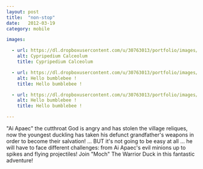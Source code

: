 ```yaml
---
layout: post
title:  "non-stop"
date:   2012-03-19
category: mobile

images:

  - url: https://dl.dropboxusercontent.com/u/30763013/portfolio/images/mobile/non-stop/screen480x480.jpeg
    alt: Cypripedium Calceolum
    title: Cypripedium Calceolum

  - url: https://dl.dropboxusercontent.com/u/30763013/portfolio/images/mobile/non-stop/screen480x480%20%281%29.jpeg
    alt: Hello bumblebee !
    title: Hello bumblebee !

  - url: https://dl.dropboxusercontent.com/u/30763013/portfolio/images/mobile/non-stop/screen480x480%20%282%29.jpeg
    alt: Hello bumblebee !
    title: Hello bumblebee !

---
```

"Ai Apaec" the cutthroat God is angry and has stolen the village reliques, now the youngest duckling has taken his defunct grandfather's weapons in order to become their salvation! … BUT it's not going to be easy at all ... he will have to face different challenges: from Ai Apaec's evil minions up to spikes and flying projectiles! Join "Moch" The Warrior Duck in this fantastic adventure! 
